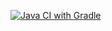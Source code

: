 [![Java CI with Gradle](https://github.com/TyuNata/Patterns2.3/actions/workflows/gradle.yml/badge.svg)](https://github.com/TyuNata/Patterns2.3/actions/workflows/gradle.yml)
